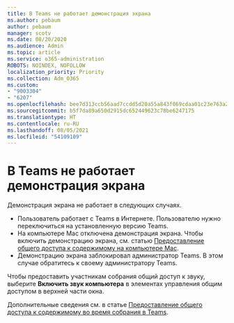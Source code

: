 ```yaml
---
title: В Teams не работает демонстрация экрана
ms.author: pebaum
author: pebaum
manager: scotv
ms.date: 08/20/2020
ms.audience: Admin
ms.topic: article
ms.service: o365-administration
ROBOTS: NOINDEX, NOFOLLOW
localization_priority: Priority
ms.collection: Adm_O365
ms.custom:
- "9003304"
- "6207"
ms.openlocfilehash: bee7d313ccb56aad7ccdd5d20a55a843f069cdaa01c23e763a253c54a2ad55ce
ms.sourcegitcommit: b5f7da89a650d2915dc652449623c78be6247175
ms.translationtype: HT
ms.contentlocale: ru-RU
ms.lasthandoff: 08/05/2021
ms.locfileid: "54109109"
---
```

# <a name="screen-sharing-not-working-in-teams"></a>В Teams не работает демонстрация экрана

Демонстрация экрана не работает в следующих случаях.

- Пользователь работает с Teams в Интернете. Пользователю нужно переключиться на установленную версию Teams.
- На компьютере Mac отключена демонстрация экрана. Чтобы включить демонстрацию экрана, см. статью [Предоставление общего доступа к содержимому на компьютере Mac](https://support.microsoft.com/office/fcc2bf59-aecd-4481-8f99-ce55dd836ce8#bkmk_sharecontentonmac).
- Демонстрацию экрана заблокировал администратор Teams. В этом случае обратитесь к своему администратору Teams.  

Чтобы предоставить участникам собрания общий доступ к звуку, выберите **Включить звук компьютера** в элементах управления общим доступом в верхней части окна.

Дополнительные сведения см. в статье [Предоставление общего доступа к содержимому во время собрания в Teams](https://support.microsoft.com/office/fcc2bf59-aecd-4481-8f99-ce55dd836ce8).
